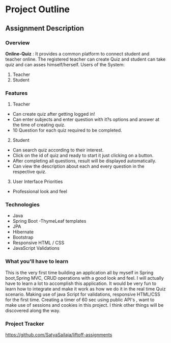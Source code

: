 # Project Outline

## Assignment Description

### Overview
**Online-Quiz**  : It provides a common platform to connect student and teacher online. The registered teacher can create Quiz and student can take quiz and can asses himself/herself.
Users of the System:
1. Teacher
2. Student

### Features
1. Teacher
- Can create quiz after getting logged in!
- Can enter subjects and enter question with it?s options and answer at the time of creating quiz.
- 10 Question for each quiz required to be completed.

2. Student
- Can search quiz according to their interest.
- Click on the id of quiz and ready to start it just clicking on a button.
- After completing all questions, result will be displayed automatically.
- Can view the description about each and every question in the respective quiz.

3. User Interface Priorities
- Professional look and feel 

### Technologies
- Java
- Spring Boot
-ThymeLeaf templates
- JPA
- Hibernate
- Bootstrap
- Responsive HTML / CSS
- JavaScript Validations

### What you'll have to learn
This is the very first time building an application all by myself in Spring boot,Spring MVC, CRUD operations  with a good look and feel. I will actually have to learn a lot to accomplish this application. It would be very fun to learn how to integrate and make it work as how we do it in the real time Quiz scenario. Making use of java Script for validations, responsive HTML/CSS for the first time. Creating a timer of 60 sec using public API's , want to make use of sessions and cookies in this project. I think other things will be discovered along the way.

### Project Tracker
 https://github.com/SatyaSailaja/liftoff-assignments
